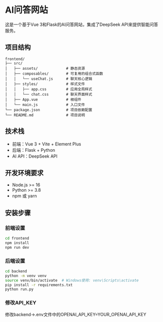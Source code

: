 # AI问答网站

这是一个基于Vue 3和Flask的AI问答网站，集成了DeepSeek API来提供智能问答服务。

## 项目结构
```
frontend/
├── src/
│   ├── assets/             # 静态资源
│   ├── composables/        # 可复用的组合式函数
│   │   └── useChat.js      # 聊天核心逻辑
│   ├── styles/             # 样式文件
│   │   ├── app.css         # 应用全局样式
│   │   └── chat.css        # 聊天界面样式
│   ├── App.vue             # 根组件
│   └── main.js             # 入口文件
└── package.json            # 项目依赖配置
└── README.md               # 项目说明
```

## 技术栈
- 前端：Vue 3 + Vite + Element Plus
- 后端：Flask + Python
- AI API：DeepSeek API

## 开发环境要求
- Node.js >= 16
- Python >= 3.8
- npm 或 yarn

## 安装步骤

### 前端设置
```bash
cd frontend
npm install
npm run dev
```

### 后端设置
```bash
cd backend
python -m venv venv
source venv/bin/activate  # Windows使用: venv\Scripts\activate
pip install -r requirements.txt
python run.py
```
### 修改API_KEY
修改backend->.env文件中的OPENAI_API_KEY=YOUR_OPENAI_API_KEY
